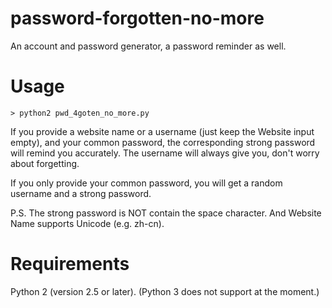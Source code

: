 # password-forgotten-no-more
An account and password generator, a password reminder as well.

# Usage
`> python2 pwd_4goten_no_more.py`

If you provide a website name or a username (just keep the Website input 
empty), and your common password, the corresponding strong password will remind
you accurately. The username will always give you, don't worry about forgetting.

If you only provide your common password, you will get a random username
and a strong password.

P.S. The strong password is NOT contain the space character. And Website
Name supports Unicode (e.g. zh-cn).

# Requirements
Python 2 (version 2.5 or later). (Python 3 does not support at the moment.)
